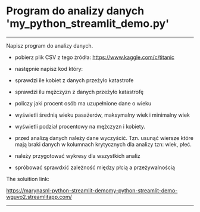 # Program do analizy danych  'my_python_streamlit_demo.py'

<hr>
Napisz program do analizy danych.

 - pobierz plik CSV z tego źródła: https://www.kaggle.com/c/titanic
 
 - następnie napisz kod który:
 
 - sprawdzi ile kobiet z danych przeżyło katastrofe
 
 - sprawdzi ilu mężczyzn z danych przeżyło katastrofę
 
 - policzy jaki procent osób ma uzupełnione dane o wieku
 
 - wyświetli średnią wieku pasażerów, maksymalny wiek i minimalny wiek
 
 - wyświetli podział procentowy na mężczyzn i kobiety.
 
 - przed analizą danych należy dane wyczyścić. Tzn. usunąć wiersze które mają braki danych w kolumnach krytycznych dla analizy tzn: wiek, płeć.
 
 - należy przygotować wykresy dla wszystkich analiz
 
 - spróbować sprawdxić zależność między płcią a przeżywalnością

The soluition link:

https://marynasnl-python-streamlit-demomy-python-streamlit-demo-wguvo2.streamlitapp.com/

<hr>

